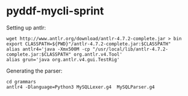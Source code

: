 # pyddf-mycli-sprint

Setting up antlr:

```
wget http://www.antlr.org/download/antlr-4.7.2-complete.jar > bin
export CLASSPATH=${PWD}"/antlr-4.7.2-complete.jar:$CLASSPATH"
alias antlr4='java -Xmx500M -cp "/usr/local/lib/antlr-4.7.2-complete.jar:$CLASSPATH" org.antlr.v4.Tool'
alias grun='java org.antlr.v4.gui.TestRig'
```

Generating the parser:
```
cd grammars
antlr4 -Dlanguage=Python3 MySQLLexer.g4  MySQLParser.g4
```
